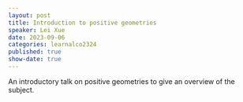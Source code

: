 ```yaml
---
layout: post
title: Introduction to positive geometries
speaker: Lei Xue
date: 2023-09-06
categories: learnalco2324
published: true
show-date: true
---
```

An introductory talk on positive geometries to give an overview of the subject.